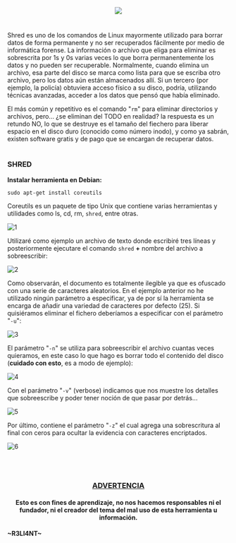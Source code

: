 <p align="center">
  <a href="https://github.com/DenverCoder1/readme-typing-svg"><img src="https://readme-typing-svg.herokuapp.com?color=13F700&lines=Borrado+de+datos+seguro+con+SHRED"></a>
</p>

<h1 align="center"></h1>

Shred es uno de los comandos de Linux mayormente utilizado para borrar datos de forma permanente y no ser recuperados fácilmente por medio de informática forense. La información o archivo que eliga para eliminar es sobrescrita por 1s y 0s varias veces lo que borra permanentemente los datos y no pueden ser recuperable. Normalmente, cuando elimina un archivo, esa parte del disco se marca como lista para que se escriba otro archivo, pero los datos aún están almacenados allí. Si un tercero (por ejemplo, la policía) obtuviera acceso físico a su disco, podría, utilizando técnicas avanzadas, acceder a los datos que pensó que había eliminado.

El más común y repetitivo es el comando "`rm`" para eliminar directorios y archivos, pero... ¿se eliminan del TODO en realidad? la respuesta es un retundo NO, lo que se destruye es el tamaño del fiechero para liberar espacio en el disco duro (conocido como número inodo), y como ya sabrán, existen software gratis y de pago que se encargan de recuperar datos.

<h1 align="center"></h1>

### SHRED

**Instalar herramienta en Debian:**
```
sudo apt-get install coreutils 
```
Coreutils es un paquete de tipo Unix que contiene varias herramientas y utilidades como ls, cd, rm, `shred`, entre otras.

![1](https://user-images.githubusercontent.com/75953873/179375886-b7d55261-515a-44b1-84ea-9fe51f596b23.png)

Utilizaré como ejemplo un archivo de texto donde escribiré tres líneas y posteriormente ejecutare el comando `shred` **+** nombre del archivo a sobreescribir:

![2](https://user-images.githubusercontent.com/75953873/179375954-d4ae3128-3c96-45de-ba0f-45de20086496.png)

Como observarán, el documento es totalmente ilegible ya que es ofuscado con una serie de caracteres aleatorios. En el ejemplo anterior no he utilizado ningún parámetro a especificar, ya de por sí la herramienta se encarga de añadir una variedad de caracteres por defecto (25). Si quisiéramos eliminar el fichero deberíamos a especificar con el parámetro "`-u`":

![3](https://user-images.githubusercontent.com/75953873/179379315-f7a81860-38fa-4eca-8739-b9a14fc4ffcf.png)

El parámetro "`-n`" se utiliza para sobreescribir el archivo cuantas veces quieramos, en este caso lo que hago es borrar todo el contenido del disco (**cuidado con esto**, es a modo de ejemplo):

![4](https://user-images.githubusercontent.com/75953873/179379527-d16a4963-629e-47ff-abd0-5712931654f3.png)

Con el parámetro "`-v`" (verbose) indicamos que nos muestre los detalles que sobreescribe y poder tener noción de que pasar por detrás...

![5](https://user-images.githubusercontent.com/75953873/179379659-50a2e7a8-5953-4f04-9d26-278899828bb5.png)

Por último, contiene el parámetro "`-z`" el cual agrega una sobrescritura al final con ceros para ocultar la evidencia con caracteres encriptados.

![6](https://user-images.githubusercontent.com/75953873/179379711-a2069c48-fc2a-4f59-ad00-1602edfbc1a0.png)

</br>

<h1 align="center"></h1>

<h3 align="center"><ins>ADVERTENCIA<ins></h3>

<h4 align="center">Esto es con fines de aprendizaje, no nos hacemos responsables ni el fundador, ni el creador del tema del mal uso de esta herramienta u información.</h4>



#### ~R3LI4NT~
